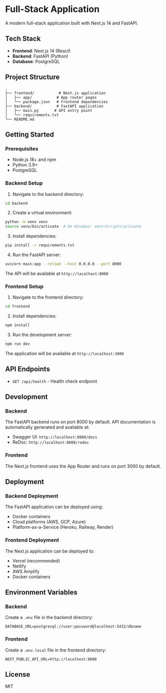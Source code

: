 # Full-Stack Application

A modern full-stack application built with Next.js 14 and FastAPI.

## Tech Stack

- **Frontend**: Next.js 14 (React)
- **Backend**: FastAPI (Python)
- **Database**: PostgreSQL

## Project Structure

```
.
├── frontend/           # Next.js application
│   ├── app/           # App router pages
│   └── package.json   # Frontend dependencies
├── backend/           # FastAPI application
│   ├── main.py       # API entry point
│   └── requirements.txt
└── README.md
```

## Getting Started

### Prerequisites

- Node.js 18+ and npm
- Python 3.9+
- PostgreSQL

### Backend Setup

1. Navigate to the backend directory:
```bash
cd backend
```

2. Create a virtual environment:
```bash
python -m venv venv
source venv/bin/activate  # On Windows: venv\Scripts\activate
```

3. Install dependencies:
```bash
pip install -r requirements.txt
```

4. Run the FastAPI server:
```bash
uvicorn main:app --reload --host 0.0.0.0 --port 8000
```

The API will be available at `http://localhost:8000`

### Frontend Setup

1. Navigate to the frontend directory:
```bash
cd frontend
```

2. Install dependencies:
```bash
npm install
```

3. Run the development server:
```bash
npm run dev
```

The application will be available at `http://localhost:3000`

## API Endpoints

- `GET /api/health` - Health check endpoint

## Development

### Backend

The FastAPI backend runs on port 8000 by default. API documentation is automatically generated and available at:
- Swagger UI: `http://localhost:8000/docs`
- ReDoc: `http://localhost:8000/redoc`

### Frontend

The Next.js frontend uses the App Router and runs on port 3000 by default.

## Deployment

### Backend Deployment

The FastAPI application can be deployed using:
- Docker containers
- Cloud platforms (AWS, GCP, Azure)
- Platform-as-a-Service (Heroku, Railway, Render)

### Frontend Deployment

The Next.js application can be deployed to:
- Vercel (recommended)
- Netlify
- AWS Amplify
- Docker containers

## Environment Variables

### Backend
Create a `.env` file in the backend directory:
```
DATABASE_URL=postgresql://user:password@localhost:5432/dbname
```

### Frontend
Create a `.env.local` file in the frontend directory:
```
NEXT_PUBLIC_API_URL=http://localhost:8000
```

## License

MIT